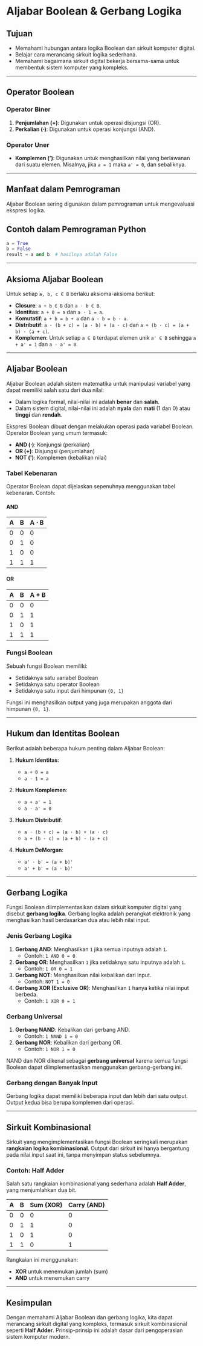 
# Aljabar Boolean & Gerbang Logika

## Tujuan
- Memahami hubungan antara logika Boolean dan sirkuit komputer digital.
- Belajar cara merancang sirkuit logika sederhana.
- Memahami bagaimana sirkuit digital bekerja bersama-sama untuk membentuk sistem komputer yang kompleks.

---

## Operator Boolean
### Operator Biner
1. **Penjumlahan (+)**: Digunakan untuk operasi disjungsi (OR).
2. **Perkalian (⋅)**: Digunakan untuk operasi konjungsi (AND).

### Operator Uner
- **Komplemen (’)**: Digunakan untuk menghasilkan nilai yang berlawanan dari suatu elemen. Misalnya, jika `a = 1` maka `a' = 0`, dan sebaliknya.

---

## Manfaat dalam Pemrograman
Aljabar Boolean sering digunakan dalam pemrograman untuk mengevaluasi ekspresi logika.

## Contoh dalam Pemrograman Python
```python
a = True
b = False
result = a and b  # hasilnya adalah False
```

---

## Aksioma Aljabar Boolean
Untuk setiap `a, b, c ∈ B` berlaku aksioma-aksioma berikut:
- **Closure**: `a + b ∈ B` dan `a ⋅ b ∈ B`.
- **Identitas**: `a + 0 = a` dan `a ⋅ 1 = a`.
- **Komutatif**: `a + b = b + a` dan `a ⋅ b = b ⋅ a`.
- **Distributif**: `a ⋅ (b + c) = (a ⋅ b) + (a ⋅ c)` dan `a + (b ⋅ c) = (a + b) ⋅ (a + c)`.
- **Komplemen**: Untuk setiap `a ∈ B` terdapat elemen unik `a' ∈ B` sehingga `a + a' = 1` dan `a ⋅ a' = 0`.

---

## Aljabar Boolean
Aljabar Boolean adalah sistem matematika untuk manipulasi variabel yang dapat memiliki salah satu dari dua nilai:
- Dalam logika formal, nilai-nilai ini adalah **benar** dan **salah**.
- Dalam sistem digital, nilai-nilai ini adalah **nyala** dan **mati** (1 dan 0) atau **tinggi** dan **rendah**.

Ekspresi Boolean dibuat dengan melakukan operasi pada variabel Boolean. Operator Boolean yang umum termasuk:
- **AND (⋅)**: Konjungsi (perkalian)
- **OR (+)**: Disjungsi (penjumlahan)
- **NOT (')**: Komplemen (kebalikan nilai)

### Tabel Kebenaran
Operator Boolean dapat dijelaskan sepenuhnya menggunakan tabel kebenaran. Contoh:

#### AND
| A | B | A ⋅ B |
|---|---|-------|
| 0 | 0 |   0   |
| 0 | 1 |   0   |
| 1 | 0 |   0   |
| 1 | 1 |   1   |

#### OR
| A | B | A + B |
|---|---|-------|
| 0 | 0 |   0   |
| 0 | 1 |   1   |
| 1 | 0 |   1   |
| 1 | 1 |   1   |

### Fungsi Boolean
Sebuah fungsi Boolean memiliki:
- Setidaknya satu variabel Boolean
- Setidaknya satu operator Boolean
- Setidaknya satu input dari himpunan `{0, 1}`

Fungsi ini menghasilkan output yang juga merupakan anggota dari himpunan `{0, 1}`.

---

## Hukum dan Identitas Boolean
Berikut adalah beberapa hukum penting dalam Aljabar Boolean:
1. **Hukum Identitas**: 
   - `a + 0 = a`
   - `a ⋅ 1 = a`
   
2. **Hukum Komplemen**: 
   - `a + a' = 1`
   - `a ⋅ a' = 0`

3. **Hukum Distributif**: 
   - `a ⋅ (b + c) = (a ⋅ b) + (a ⋅ c)`
   - `a + (b ⋅ c) = (a + b) ⋅ (a + c)`

4. **Hukum DeMorgan**:
   - `a' ⋅ b' = (a + b)'`
   - `a' + b' = (a ⋅ b)'`

---

## Gerbang Logika
Fungsi Boolean diimplementasikan dalam sirkuit komputer digital yang disebut **gerbang logika**. Gerbang logika adalah perangkat elektronik yang menghasilkan hasil berdasarkan dua atau lebih nilai input. 

### Jenis Gerbang Logika
1. **Gerbang AND**: Menghasilkan `1` jika semua inputnya adalah `1`.
   - Contoh: `1 AND 0 = 0`
2. **Gerbang OR**: Menghasilkan `1` jika setidaknya satu inputnya adalah `1`.
   - Contoh: `1 OR 0 = 1`
3. **Gerbang NOT**: Menghasilkan nilai kebalikan dari input.
   - Contoh: `NOT 1 = 0`
4. **Gerbang XOR (Exclusive OR)**: Menghasilkan `1` hanya ketika nilai input berbeda.
   - Contoh: `1 XOR 0 = 1`

### Gerbang Universal
1. **Gerbang NAND**: Kebalikan dari gerbang AND.
   - Contoh: `1 NAND 1 = 0`
2. **Gerbang NOR**: Kebalikan dari gerbang OR.
   - Contoh: `1 NOR 1 = 0`

NAND dan NOR dikenal sebagai **gerbang universal** karena semua fungsi Boolean dapat diimplementasikan menggunakan gerbang-gerbang ini.

### Gerbang dengan Banyak Input
Gerbang logika dapat memiliki beberapa input dan lebih dari satu output. Output kedua bisa berupa komplemen dari operasi.

---

## Sirkuit Kombinasional
Sirkuit yang mengimplementasikan fungsi Boolean seringkali merupakan **rangkaian logika kombinasional**. Output dari sirkuit ini hanya bergantung pada nilai input saat ini, tanpa menyimpan status sebelumnya.

### Contoh: Half Adder
Salah satu rangkaian kombinasional yang sederhana adalah **Half Adder**, yang menjumlahkan dua bit.

| A | B | Sum (XOR) | Carry (AND) |
|---|---|-----------|-------------|
| 0 | 0 |     0     |      0      |
| 0 | 1 |     1     |      0      |
| 1 | 0 |     1     |      0      |
| 1 | 1 |     0     |      1      |

Rangkaian ini menggunakan:
- **XOR** untuk menemukan jumlah (sum)
- **AND** untuk menemukan carry

---

## Kesimpulan
Dengan memahami Aljabar Boolean dan gerbang logika, kita dapat merancang sirkuit digital yang kompleks, termasuk sirkuit kombinasional seperti **Half Adder**. Prinsip-prinsip ini adalah dasar dari pengoperasian sistem komputer modern.

